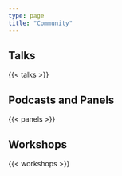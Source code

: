```yaml
---
type: page
title: "Community"
---
```


## Talks

{{< talks >}}

## Podcasts and Panels

{{< panels >}}

## Workshops

{{< workshops >}}

